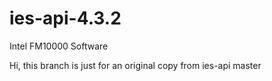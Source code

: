 # ies-api-4.3.2
Intel FM10000 Software

Hi,
this branch is just for an original copy from ies-api master
